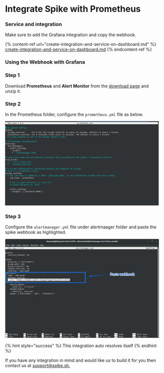 # Integrate Spike with Prometheus

### Service and integration

Make sure to add the Grafana integration and copy the webhook. 

{% content-ref url="create-integration-and-service-on-dashboard.md" %}
[create-integration-and-service-on-dashboard.md](create-integration-and-service-on-dashboard.md)
{% endcontent-ref %}

###

### Using the Webhook with Grafana

### Step 1

Download **Prometheus** and **Alert Monitor** from the [download page](https://prometheus.io/download/) and unzip it.



### Step 2

In the Prometheus folder, configure the `prometheus.yml` file as below.

![prometheus.yml](../.gitbook/assets/prometheus-1.png)

### Step 3

Configure the `alertmanager.yml` file under alertmaager folder and paste the spike webhook as highlighted.

![alertmanager.yml](../.gitbook/assets/promethues-2.png)

{% hint style="success" %}
This integration auto resolves itself
{% endhint %}



If you have any integration in mind and would like us to build it for you then contact us at [support@spike.sh.](mailto:support@spike.sh)
